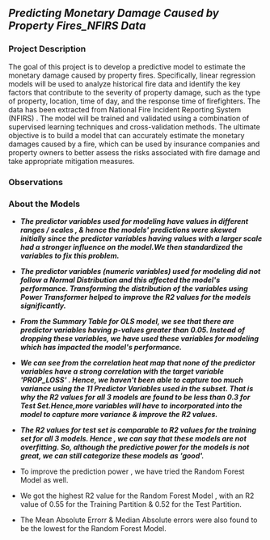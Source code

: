 ## _Predicting Monetary Damage Caused by Property Fires_NFIRS Data_

### **Project Description**

The goal of this project is to develop a predictive model to estimate the monetary damage caused by property fires. Specifically, linear regression models will be used to analyze historical fire data and identify the key factors that contribute to the severity of property damage, such as the type of property, location, time of day, and the response time of firefighters. The data has been extracted from National Fire Incident Reporting System (NFIRS) . The model will be trained and validated using a combination of supervised learning techniques and cross-validation methods. The ultimate objective is to build a model that can accurately estimate the monetary damages caused by a fire, which can be used by insurance companies and property owners to better assess the risks associated with fire damage and take appropriate mitigation measures.

### **Observations**



### **About the Models**

* ***The predictor variables used for modeling have values in different ranges / scales , & hence the models' predictions were skewed initially since the predictor variables having values with a larger scale had a stronger influence on the model.We then standardized the variables to fix this problem.***

* ***The predictor variables (numeric variables) used for modeling did not follow a Normal Distribution and this affected the model's performance. Transforming the distribution of the variables using Power Transformer helped to improve the R2 values for the models significantly.***

* ***From the Summary Table for OLS model, we see that there are predictor variables having p-values greater than 0.05. Instead of dropping these variables, we have used these variables for modeling which has impacted the model's performance.***

* ***We can see from the correlation heat map that none of the predictor variables have a strong correlation with the target variable 'PROP_LOSS' . Hence, we haven't been able to capture too much variance using the 11 Predictor Variables used in the subset. That is why the R2 values for all 3 models are found to be less than 0.3 for Test Set.Hence,more variables will have to incorporated into the model to capture more variance & improve the R2 values.***

* ***The R2 values for test set is comparable to R2 values for the training set for all 3 models. Hence , we can say that these models are not overfitting. So, although the predictive power for the models is not great, we can still categorize these models as 'good'.***


* To improve the prediction power , we have tried the Random Forest Model as well.

* We got the highest R2 value for the Random Forest Model , with an R2 value of 0.55 for the Training Partition & 0.52 for the Test Partition.

* The Mean Absolute Errorr & Median Absolute errors were also found to be the lowest for the Random Forest Model.
